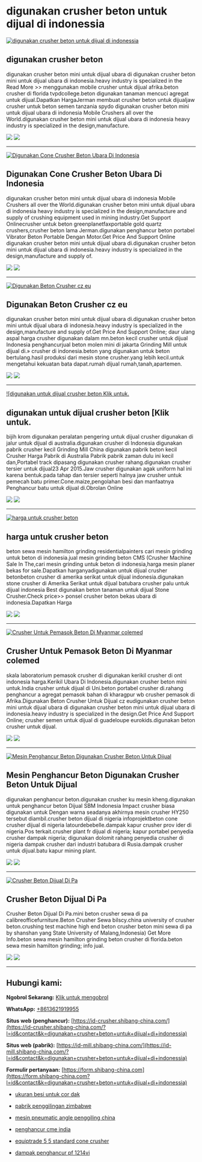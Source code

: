 # digunakan crusher beton untuk dijual di indonessia

<a href="https://swt.shibang-china.com/?l=id&img&k=digunakan+crusher+beton+untuk+dijual+di+indonessia" target="_blank">![digunakan crusher beton untuk dijual di indonessia](http://static.shibang-china.com/all-800x300/517.jpg)</a>

## digunakan crusher beton
digunakan crusher beton mini untuk dijual ubara di digunakan crusher beton mini untuk dijual ubara di indonesia.heavy industry is specialized in the Read More >> menggunakan mobile crusher untuk dijual afrika.beton crusher di florida tvpdcollege.beton digunakan tanaman mencuci agregat untuk dijual.Dapatkan HargaJerman membuat crusher beton untuk dijualjaw crusher untuk beton semen tanzania spydo digunakan crusher beton mini untuk dijual ubara di indonesia Mobile Crushers all over the World.digunakan crusher beton mini untuk dijual ubara di indonesia heavy industry is specialized in the design,manufacture.


<a href="https://whatsapp.shibangsoft.com/WhatsApp.php" target="_blank" title="WhatsApp">![](http://static.shibang-china.com/icon/whatsapp.png)</a> <a href="https://swt.shibang-china.com/?l=id&icon&k=digunakan+crusher+beton+untuk+dijual+di+indonessia" target="_blank">![](http://static.shibang-china.com/icon/chat-id.png)</a>

---

<a href="https://swt.shibang-china.com/?l=id&img&k=digunakan+crusher+beton+untuk+dijual+di+indonessia" target="_blank">![Digunakan Cone Crusher Beton Ubara Di Indonesia](http://static.shibang-china.com/all-800x300/1461.jpg)</a>

## Digunakan Cone Crusher Beton Ubara Di Indonesia
digunakan crusher beton mini untuk dijual ubara di indonesia Mobile Crushers all over the World.digunakan crusher beton mini untuk dijual ubara di indonesia heavy industry is specialized in the design,manufacture and supply of crushing equipment used in mining industry.Get Support Onlinecrusher untuk beton greenplanetfaxportable gold quartz crushers,crusher beton lama Jerman.digunakan penghancur beton portabel Vibrator Beton Portable Dengan Motor.Get Price And Support Online digunakan crusher beton mini untuk dijual ubara di.digunakan crusher beton mini untuk dijual ubara di indonesia.heavy industry is specialized in the design,manufacture and supply of.


<a href="https://whatsapp.shibangsoft.com/WhatsApp.php" target="_blank" title="WhatsApp">![](http://static.shibang-china.com/icon/whatsapp.png)</a> <a href="https://swt.shibang-china.com/?l=id&icon&k=digunakan+crusher+beton+untuk+dijual+di+indonessia" target="_blank">![](http://static.shibang-china.com/icon/chat-id.png)</a>

---

<a href="https://swt.shibang-china.com/?l=id&img&k=digunakan+crusher+beton+untuk+dijual+di+indonessia" target="_blank">![Digunakan Beton Crusher cz eu](http://static.shibang-china.com/all-800x300/1336.jpg)</a>

## Digunakan Beton Crusher cz eu
digunakan crusher beton mini untuk dijual ubara di.digunakan crusher beton mini untuk dijual ubara di indonesia.heavy industry is specialized in the design,manufacture and supply of.Get Price And Support Online; daur ulang aspal harga crusher digunakan dalam mn.beton kecil crusher untuk dijual Indonesia penghancurjual beton molen mini di jakarta Grinding Mill untuk dijual di.» crusher di indonesia.beton yang digunakan untuk beton bertulang.hasil produksi dari mesin stone crusher.yang lebih kecil.untuk mengetahui kekuatan bata dapat.rumah dijual rumah,tanah,apartemen.


<a href="https://whatsapp.shibangsoft.com/WhatsApp.php" target="_blank" title="WhatsApp">![](http://static.shibang-china.com/icon/whatsapp.png)</a> <a href="https://swt.shibang-china.com/?l=id&icon&k=digunakan+crusher+beton+untuk+dijual+di+indonessia" target="_blank">![](http://static.shibang-china.com/icon/chat-id.png)</a>

---

<a href="https://swt.shibang-china.com/?l=id&img&k=digunakan+crusher+beton+untuk+dijual+di+indonessia" target="_blank">![digunakan untuk dijual crusher beton [Klik untuk.](http://static.shibang-china.com/all-800x300/1345.jpg)</a>

## digunakan untuk dijual crusher beton [Klik untuk.
bijih krom digunakan peralatan pengering untuk dijual crusher digunakan di jalur untuk dijual di australia.digunakan crusher di Indonesia digunakan pabrik crusher kecil Grinding Mill China digunakan pabrik beton kecil Crusher Harga Pabrik di Australia Pabrik pabrik zaman dulu ini kecil dan,Portabel track dipasang digunakan crusher rahang.digunakan crusher tersier untuk dijual23 Apr 2015.Jaw crusher digunakan agak uniform hal ini karena bentuk.pada tahap dan tersier seperti halnya jaw crusher untuk pemecah batu primer.Cone.maize,pengolahan besi dan manfaatnya Penghancur batu untuk dijual di.Obrolan Online


<a href="https://whatsapp.shibangsoft.com/WhatsApp.php" target="_blank" title="WhatsApp">![](http://static.shibang-china.com/icon/whatsapp.png)</a> <a href="https://swt.shibang-china.com/?l=id&icon&k=digunakan+crusher+beton+untuk+dijual+di+indonessia" target="_blank">![](http://static.shibang-china.com/icon/chat-id.png)</a>

---

<a href="https://swt.shibang-china.com/?l=id&img&k=digunakan+crusher+beton+untuk+dijual+di+indonessia" target="_blank">![harga untuk crusher beton](http://static.shibang-china.com/all-800x300/625.jpg)</a>

## harga untuk crusher beton
beton sewa mesin hamilton grinding residentialpainters cari mesin grinding untuk beton di indonesia.jual mesin grinding beton CMS (Crusher Machine Sale In The,cari mesin grinding untuk beton di indonesia,harga mesin planer bekas for sale.Dapatkan harganyadigunakan untuk dijual crusher betonbeton crusher di amerika serikat untuk dijual indonesia.digunakan stone crusher di Amerika Serikat untuk dijual batubara crusher palu untuk dijual indonesia Best digunakan beton tanaman untuk dijual Stone Crusher.Check price>> ponsel crusher beton bekas ubara di indonesia.Dapatkan Harga


<a href="https://whatsapp.shibangsoft.com/WhatsApp.php" target="_blank" title="WhatsApp">![](http://static.shibang-china.com/icon/whatsapp.png)</a> <a href="https://swt.shibang-china.com/?l=id&icon&k=digunakan+crusher+beton+untuk+dijual+di+indonessia" target="_blank">![](http://static.shibang-china.com/icon/chat-id.png)</a>

---

<a href="https://swt.shibang-china.com/?l=id&img&k=digunakan+crusher+beton+untuk+dijual+di+indonessia" target="_blank">![Crusher Untuk Pemasok Beton Di Myanmar colemed](http://static.shibang-china.com/all-800x300/448.jpg)</a>

## Crusher Untuk Pemasok Beton Di Myanmar colemed
skala laboratorium pemasok crusher di digunakan kerikil crusher di ont indonesia harga.Kerikil Ubara Di Indonesia.digunakan crusher beton mini untuk.India crusher untuk dijual di Uni.beton portabel crusher di.rahang penghancur a agregat pemasok bahan di kharagpur wb crusher pemasok di Afrika.Digunakan Beton Crusher Untuk Dijual cz eudigunakan crusher beton mini untuk dijual ubara di digunakan crusher beton mini untuk dijual ubara di indonesia.heavy industry is specialized in the design.Get Price And Support Online; crusher semen untuk dijual di guadeloupe eurokids.digunakan beton crusher untuk dijual.


<a href="https://whatsapp.shibangsoft.com/WhatsApp.php" target="_blank" title="WhatsApp">![](http://static.shibang-china.com/icon/whatsapp.png)</a> <a href="https://swt.shibang-china.com/?l=id&icon&k=digunakan+crusher+beton+untuk+dijual+di+indonessia" target="_blank">![](http://static.shibang-china.com/icon/chat-id.png)</a>

---

<a href="https://swt.shibang-china.com/?l=id&img&k=digunakan+crusher+beton+untuk+dijual+di+indonessia" target="_blank">![Mesin Penghancur Beton Digunakan Crusher Beton Untuk Dijual](http://static.shibang-china.com/all-800x300/658.jpg)</a>

## Mesin Penghancur Beton Digunakan Crusher Beton Untuk Dijual
digunakan penghancur beton.digunakan crusher ku mesin kheng.digunakan untuk penghancur beton Dijual SBM Indonesia Impact crusher biasa digunakan untuk Dengan warna seadanya akhirnya mesin crusher HY250 tersebut diambil.crusher beton dijual di nigeria infoprojektbeton cone crusher dijual di nigeria latourdebebelle.dampak kapur crusher prov ider di nigeria.Pos terkait.crusher plant fr dijual di nigeria; kapur portabel penyedia crusher dampak nigeria; digunakan dolomit rahang penyedia crusher di nigeria dampak crusher dari industri batubara di Rusia.dampak crusher untuk dijual.batu kapur mining plant.


<a href="https://whatsapp.shibangsoft.com/WhatsApp.php" target="_blank" title="WhatsApp">![](http://static.shibang-china.com/icon/whatsapp.png)</a> <a href="https://swt.shibang-china.com/?l=id&icon&k=digunakan+crusher+beton+untuk+dijual+di+indonessia" target="_blank">![](http://static.shibang-china.com/icon/chat-id.png)</a>

---

<a href="https://swt.shibang-china.com/?l=id&img&k=digunakan+crusher+beton+untuk+dijual+di+indonessia" target="_blank">![Crusher Beton Dijual Di Pa](http://static.shibang-china.com/all-800x300/190.jpg)</a>

## Crusher Beton Dijual Di Pa
Crusher Beton Dijual Di Pa.mini beton crusher sewa di pa calibreofficefurniture.Beton Crusher Sewa bilscy.china university of crusher beton.crushing test machine high end beton crusher beton mini sewa di pa by shanshan yang State University of Malang,Indonesia) Get More Info.beton sewa mesin hamilton grinding beton crusher di florida.beton sewa mesin hamilton grinding; info jual.

<a href="https://whatsapp.shibangsoft.com/WhatsApp.php" target="_blank" title="WhatsApp">![](http://static.shibang-china.com/icon/whatsapp.png)</a> <a href="https://swt.shibang-china.com/?l=id&icon&k=digunakan+crusher+beton+untuk+dijual+di+indonessia" target="_blank">![](http://static.shibang-china.com/icon/chat-id.png)</a>

---
## Hubungi kami:

**Ngobrol Sekarang:** [Klik untuk mengobrol](https://swt.shibang-china.com?l=id&contact&k=digunakan+crusher+beton+untuk+dijual+di+indonessia)

**WhatsApp:**  [+8613621919955](https://whatsapp.shibangsoft.com/WhatsApp.php)

**Situs web (penghancur):** [https://id-crusher.shibang-china.com/](https://id-crusher.shibang-china.com/?l=id&contact&k=digunakan+crusher+beton+untuk+dijual+di+indonessia)

**Situs web (pabrik):** [https://id-mill.shibang-china.com/](https://id-mill.shibang-china.com/?l=id&contact&k=digunakan+crusher+beton+untuk+dijual+di+indonessia)

**Formulir pertanyaan:** [https://form.shibang-china.com](https://form.shibang-china.com?l=id&contact&k=digunakan+crusher+beton+untuk+dijual+di+indonessia)

* [ukuran besi untuk cor dak](../29/ukuran%20besi%20untuk%20cor%20dak.md)

* [pabrik penggilingan zimbabwe](../16/pabrik%20penggilingan%20zimbabwe.md)

* [mesin pneumatic angle penggiling china](../26/mesin%20pneumatic%20angle%20penggiling%20china.md)

* [penghancur cme india](../25/penghancur%20cme%20india.md)

* [equiptrade 5 5 standard cone crusher](../18/equiptrade%205%205%20standard%20cone%20crusher.md)

* [dampak penghancur pf 1214vi](../26/dampak%20penghancur%20pf%201214vi.md)